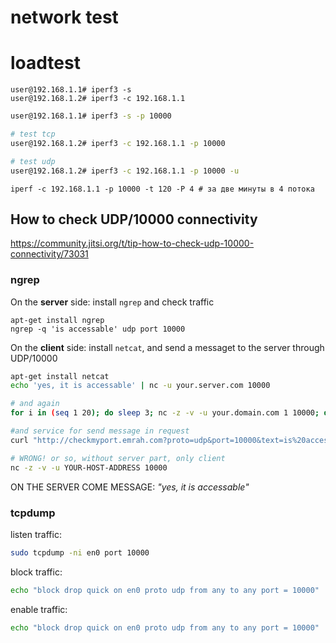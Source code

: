 # network test

# loadtest
```
user@192.168.1.1# iperf3 -s
user@192.168.1.2# iperf3 -c 192.168.1.1
```

```sh
user@192.168.1.1# iperf3 -s -p 10000

# test tcp
user@192.168.1.2# iperf3 -c 192.168.1.1 -p 10000

# test udp
user@192.168.1.2# iperf3 -c 192.168.1.1 -p 10000 -u
```

```
iperf -c 192.168.1.1 -p 10000 -t 120 -P 4 # за две минуты в 4 потока
```


## How to check UDP/10000 connectivity

<https://community.jitsi.org/t/tip-how-to-check-udp-10000-connectivity/73031>  

### ngrep  

On the **server** side: install `ngrep` and check traffic  

```ssh
apt-get install ngrep
ngrep -q 'is accessable' udp port 10000
```

On the **client** side: install `netcat`, and send a messaget to the server through UDP/10000  

```sh
apt-get install netcat
echo 'yes, it is accessable' | nc -u your.server.com 10000

# and again
for i in (seq 1 20); do sleep 3; nc -z -v -u your.domain.com 1 10000; done

#and service for send message in request
curl "http://checkmyport.emrah.com?proto=udp&port=10000&text=is%20accessable"

# WRONG! or so, without server part, only client
nc -z -v -u YOUR-HOST-ADDRESS 10000
```

ON THE SERVER COME MESSAGE: _"yes, it is accessable"_  

### tcpdump

listen traffic:  

```sh
sudo tcpdump -ni en0 port 10000
```

block traffic:  

```sh
echo "block drop quick on en0 proto udp from any to any port = 10000" | sudo pfctl -ef -
```

enable traffic:  

```sh
echo "block drop quick on en0 proto udp from any to any port = 10000" | sudo pfctl -d
```
